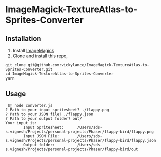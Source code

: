 # ImageMagick-TextureAtlas-to-Sprites-Converter

## Installation

1. Install [ImageMagick](http://www.imagemagick.org/)
2. Clone and install this repo,
```
git clone git@github.com:vickylance/ImageMagick-TextureAtlas-to-Sprites-Converter.git
cd ImageMagick-TextureAtlas-to-Sprites-Converter
yarn
```

## Usage

```
 $ node converter.js
? Path to your input spritesheet? ./flappy.png
? Path to your JSON file? ./flappy.json
? Path to your output folder? out/
Your input is:
        Input Spritesheet:      /Users/sds-s.vignesh/Projects/personal-projects/Phaser/flappy-bird/flappy.png
        Input JSON File:        /Users/sds-s.vignesh/Projects/personal-projects/Phaser/flappy-bird/flappy.json
        Output folder:          /Users/sds-s.vignesh/Projects/personal-projects/Phaser/flappy-bird/out
```
